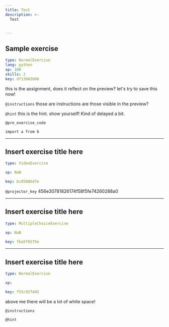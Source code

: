 ```yaml
---
title: Test
description: >-
  Test


---
```

## Sample exercise

```yaml
type: NormalExercise
lang: python
xp: 100
skills: 2
key: df13b02b06
```

this is the assignment, does it reflect on the preview? let's try to save this now!

`@instructions`
those are instructions are those visible in the preview?

`@hint`
this is the hint. show yourself! Kind of delayed a bit.

`@pre_exercise_code`
```{python}
import a from b
```








---
## Insert exercise title here

```yaml
type: VideoExercise

xp: NaN

key: bc85086d7e
```

`@projector_key`
456e30781826174f58f5fe74260288a0

---
## Insert exercise title here

```yaml
type: MultipleChoiceExercise

xp: NaN

key: fba5f9275e
```














---
## Insert exercise title here

```yaml
type: NormalExercise

xp: 

key: f55c92fd45
```

above me there will be a lot of white space!

`@instructions`


`@hint`










